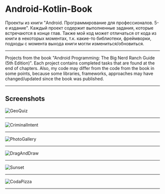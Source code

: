 # Android-Kotlin-Book
Проекты из книги "Android. Программирование для профессионалов. 5-е издание". Каждый проект содержит выполненные задания, которые встречаются в конце глав.
Также мой код может отличаться от кода из книги в некоторых моментах, т.к. какие-то библиотеки, фреймворки, подходы с момента выхода книги могли измениться/обновиться.
___
Projects from the book "Android Programming: The Big Nerd Ranch Guide (5th Edition)". Each project contains completed tasks that are found at the end of chapters.
Also, my code may differ from the code from the book in some points, because some libraries, frameworks, approaches may have changed/updated since the book was published.
___
## Screenshots

![GeoQuiz](https://github.com/GaneevRM/Android-Kotlin-Book/tree/main/Other/GeoQuiz.gif)
___
![CriminalIntent](https://github.com/GaneevRM/Android-Kotlin-Book/tree/main/Other/CriminalIntent.gif)
___
![PhotoGallery](https://github.com/GaneevRM/Android-Kotlin-Book/tree/main/Other/PhotoGallery.gif)
___
![DragAndDraw](https://github.com/GaneevRM/Android-Kotlin-Book/tree/main/Other/DragAndDraw.gif)
___
![Sunset](https://github.com/GaneevRM/Android-Kotlin-Book/tree/main/Other/Sunset.gif)
___
![CodaPizza](https://github.com/GaneevRM/Android-Kotlin-Book/tree/main/Other/CodaPizza.gif)
___